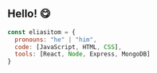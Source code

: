 ## Hello! 😋

```js
const eliasitom = {
  pronouns: "he" | "him",
  code: [JavaScript, HTML, CSS],
  tools: [React, Node, Express, MongoDB]
}
```
